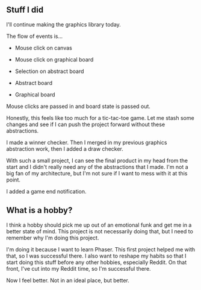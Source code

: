 
## Stuff I did
I'll continue making the graphics library today.

The flow of events is...
* Mouse click on canvas
* Mouse click on graphical board
* Selection on abstract board

* Abstract board
* Graphical board

Mouse clicks are passed in and board state is passed out.

Honestly, this feels like too much for a tic-tac-toe game. Let me stash some changes and see if I can push the project forward without these abstractions.

I made a winner checker. Then I merged in my previous graphics abstraction work, then I added a draw checker.

With such a small project, I can see the final product in my head from the start and I didn't really need any of the abstractions that I made. I'm not a big fan of my architecture, but I'm not sure if I want to mess with it at this point.

I added a game end notification.

## What is a hobby?
I think a hobby should pick me up out of an emotional funk and get me in a better state of mind. This project is not necessarily doing that, but I need to remember why I'm doing this project.

I'm doing it because I want to learn Phaser. This first project helped me with that, so I was successful there. I also want to reshape my habits so that I start doing this stuff before any other hobbies, especially Reddit. On that front, I've cut into my Reddit time, so I'm successful there.

Now I feel better. Not in an ideal place, but better.
